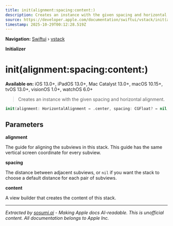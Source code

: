 ```yaml
---
title: init(alignment:spacing:content:)
description: Creates an instance with the given spacing and horizontal alignment.
source: https://developer.apple.com/documentation/swiftui/vstack/init(alignment:spacing:content:)
timestamp: 2025-10-29T00:12:28.519Z
---
```


**Navigation:** [Swiftui](/documentation/swiftui) › [vstack](/documentation/swiftui/vstack)

**Initializer**

# init(alignment:spacing:content:)

**Available on:** iOS 13.0+, iPadOS 13.0+, Mac Catalyst 13.0+, macOS 10.15+, tvOS 13.0+, visionOS 1.0+, watchOS 6.0+

> Creates an instance with the given spacing and horizontal alignment.

```swift
init(alignment: HorizontalAlignment = .center, spacing: CGFloat? = nil, @ViewBuilder content: () -> Content)
```

## Parameters

**alignment**

The guide for aligning the subviews in this stack. This guide has the same vertical screen coordinate for every subview.



**spacing**

The distance between adjacent subviews, or `nil` if you want the stack to choose a default distance for each pair of subviews.



**content**

A view builder that creates the content of this stack.

---

*Extracted by [sosumi.ai](https://sosumi.ai) - Making Apple docs AI-readable.*
*This is unofficial content. All documentation belongs to Apple Inc.*
